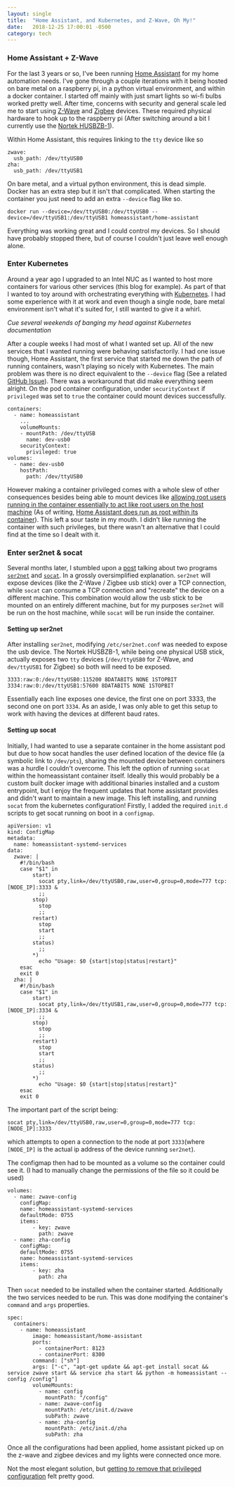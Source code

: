 ```yaml
---
layout: single
title:  "Home Assistant, and Kubernetes, and Z-Wave, Oh My!"
date:   2018-12-25 17:00:01 -0500
category: tech
---
```

### Home Assistant + Z-Wave
For the last 3 years or so, I've been running [Home Assistant](https://www.home-assistant.io/) for my home automation needs. I've gone through a couple iterations with it being hosted on bare metal on a raspberry pi, in a python virtual environment, and within a docker container. I started off mainly with just smart lights so wi-fi bulbs worked pretty well. After time, concerns with security and general scale led me to start using [Z-Wave](https://www.z-wave.com/) and [Zigbee](https://www.zigbee.org/) devices. These required physical hardware to hook up to the raspberry pi (After switching around a bit I currently use the [Nortek HUSBZB-1](https://www.nortekcontrol.com/products/2gig/husbzb-1-gocontrol-quickstick-combo/)).

Within Home Assistant, this requires linking to the `tty` device like so
```
zwave:
  usb_path: /dev/ttyUSB0
zha:
  usb_path: /dev/ttyUSB1
```
On bare metal, and a virtual python environment, this is dead simple. Docker has an extra step but it isn't that complicated. When starting the container you just need to add an extra `--device` flag like so.
```
docker run --device=/dev/ttyUSB0:/dev/ttyUSB0 --device=/dev/ttyUSB1:/dev/ttyUSB1 homeassistant/home-assistant
``` 
Everything was working great and I could control my devices. So I should have probably stopped there, but of course I couldn't just leave well enough alone.

### Enter Kubernetes

Around a year ago I upgraded to an Intel NUC as I wanted to host more containers for various other services (this blog for example). As part of that I wanted to toy around with orchestrating everything with [Kubernetes](https://kubernetes.io/). I had some experience with it at work and even though a single node, bare metal environment isn't what it's suited for, I still wanted to give it a whirl.

_Cue several weekends of banging my head against Kubernetes documentation_

After a couple weeks I had most of what I wanted set up. All of the new services that I wanted running were behaving satisfactorily. I had one issue though, Home Assistant, the first service that started me down the path of running containers, wasn't playing so nicely with Kubernetes. The main problem was there is no direct equivalent to the `--device` flag (See a related [GitHub Issue](https://github.com/kubernetes/kubernetes/issues/5607)). There was a workaround that did make everything seem alright. On the pod container configuration, under `securityContext` if `privileged` was set to `true` the container could mount devices successfully.
```
containers:
  - name: homeassistant
    ...
    volumeMounts:
    - mountPath: /dev/ttyUSB
      name: dev-usb0
    securityContext:
      privileged: true
volumes:
  - name: dev-usb0
    hostPath:
      path: /dev/ttyUSB0
```
However making a container privileged comes with a whole slew of other consequences besides being able to mount devices like [allowing root users running in the container essentially to act like root users on the host machine](https://kubesec.io/basics/containers-securitycontext-privileged-true/) (As of writing, [Home Assistant does run as root within its container](https://github.com/home-assistant/home-assistant/issues/7872)). This left a sour taste in my mouth. I didn't like running the container with such privileges, but there wasn't an alternative that I could find at the time so I dealt with it.

### Enter ser2net & socat

Several months later, I stumbled upon a [post](https://community.openhab.org/t/share-z-wave-dongle-over-ip-usb-over-ip-using-ser2net-socat-guide/34895) talking about two programs [`ser2net`](https://linux.die.net/man/8/ser2net) and [`socat`](https://linux.die.net/man/1/socat). In a grossly oversimplified explanation. `ser2net` will expose devices (like the Z-Wave / Zigbee usb stick) over a TCP connection, while `socat` can consume a TCP connection and "recreate" the device on a different machine. This combination would allow the usb stick to be mounted on an entirely different machine, but for my purposes `ser2net` will be run on the host machine, while `socat` will be run inside the container.

#### Setting up ser2net
After installing `ser2net`, modifying `/etc/ser2net.conf` was needed to expose the usb device. The Nortek HUSBZB-1, while being one physical USB stick, actually exposes two `tty` devices (`/dev/ttyUSB0` for Z-Wave, and `dev/ttyUSB1` for Zigbee) so both will need to be exposed.
```
3333:raw:0:/dev/ttyUSB0:115200 8DATABITS NONE 1STOPBIT
3334:raw:0:/dev/ttyUSB1:57600 8DATABITS NONE 1STOPBIT
```
Essentially each line exposes one device, the first one on port 3333, the second one on port `3334`. As an aside, I was only able to get this setup to work with having the devices at different baud rates.

#### Setting up socat
Initially, I had wanted to use a separate container in the home assistant pod but due to how socat handles the user defined location of the device file (a symbolic link to `/dev/pts`), sharing the mounted device between containers was a hurdle I couldn't overcome. This left the option of running `socat` within the homeassistant container itself. Ideally this would probably be a custom built docker image with additional binaries installed and a custom entrypoint, but I enjoy the frequent updates that home assistant provides and didn't want to maintain a new image. This left installing, and running `socat` from the kubernetes configuration! Firstly, I added the required `init.d` scripts to get socat running on boot in a `configmap`.
```
apiVersion: v1
kind: ConfigMap
metadata:
  name: homeassistant-systemd-services
data:
  zwave: |
    #!/bin/bash
    case "$1" in 
        start)
          socat pty,link=/dev/ttyUSB0,raw,user=0,group=0,mode=777 tcp:[NODE_IP]:3333 &
          ;;
        stop)
          stop
          ;;
        restart)
          stop
          start
          ;;
        status)
          ;;
        *)
          echo "Usage: $0 {start|stop|status|restart}"
    esac
    exit 0 
  zha: |
    #!/bin/bash
    case "$1" in 
        start)
          socat pty,link=/dev/ttyUSB1,raw,user=0,group=0,mode=777 tcp:[NODE_IP]:3334 &
          ;;
        stop)
          stop
          ;;
        restart)
          stop
          start
          ;;
        status)
          ;;
        *)
          echo "Usage: $0 {start|stop|status|restart}"
    esac
    exit 0 
```
The important part of the script being:
```
socat pty,link=/dev/ttyUSB0,raw,user=0,group=0,mode=777 tcp:[NODE_IP]:3333
```
which attempts to open a connection to the node at port `3333`(where `[NODE_IP]` is the actual ip address of the device running `ser2net`).

The configmap then had to be mounted as a volume so the container could see it. (I had to manually change the permissions of the file so it could be used)
```
volumes:
  - name: zwave-config
    configMap:
    name: homeassistant-systemd-services
    defaultMode: 0755
    items: 
        - key: zwave
          path: zwave
  - name: zha-config
    configMap:
    defaultMode: 0755
    name: homeassistant-systemd-services
    items: 
        - key: zha
          path: zha
```

Then `socat` needed to be installed when the container started. Additionally the two services needed to be run. This was done modifying the container's `command` and `args` properties.
```
spec:
  containers:
    - name: homeassistant
        image: homeassistant/home-assistant
        ports: 
          - containerPort: 8123
          - containerPort: 8300
        command: ["sh"]
        args: ["-c", "apt-get update && apt-get install socat && service zwave start && service zha start && python -m homeassistant --config /config"]
        volumeMounts:
          - name: config
            mountPath: "/config"
          - name: zwave-config
            mountPath: /etc/init.d/zwave
            subPath: zwave
          - name: zha-config
            mountPath: /etc/init.d/zha
            subPath: zha
```
Once all the configurations had been applied, home assistant picked up on the z-wave and zigbee devices and my lights were connected once more.


Not the most elegant solution, but [getting to remove that privileged configuration](https://github.com/paulsteele/eos-setup/commit/5d731fa2ece2c3c06136c066b6debd570a5c6ee1#diff-ea60c368e98c5d9dbdb4ded99eff6f1eL66) felt pretty good.
